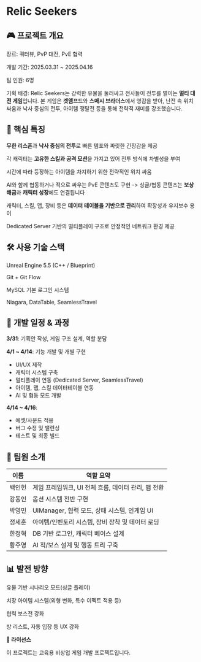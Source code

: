 # Relic Seekers


## 🎮 프로젝트 개요

장르: 쿼터뷰, PvP 대전, PvE 협력

개발 기간: 2025.03.31 ~ 2025.04.16

팀 인원: 6명

기획 배경: Relic Seekers는 강력한 유물을 둘러싸고 전사들이 전투를 벌이는 **멀티 대전 게임**입니다.
본 게임은 **겟앰프드**와 **스매시 브라더스**에서 영감을 받아, 난전 속 위치 싸움과 낙사 중심의 전투, 
아이템 쟁탈전 등을 통해 전략적 재미를 강조했습니다.


## 🚩 핵심 특징

**무한 리스폰**과 **낙사 중심의 전투**로 빠른 템포와 짜릿한 긴장감을 제공

각 캐릭터는 **고유한 스킬과 공격 모션**을 가지고 있어 전투 방식에 차별성을 부여

시간에 따라 등장하는 아이템을 차지하기 위한 전략적인 위치 싸움

AI와 함께 협동하거나 적으로 싸우는 PvE 콘텐츠도 구현
-> 싱글/협동 콘텐츠는 **보상 해금**과 **캐릭터 성장**에도 연결됩니다

캐릭터, 스킬, 맵, 장비 등은 **데이터 테이블을 기반으로 관리**하여 확장성과 유지보수 용이

Dedicated Server 기반의 멀티플레이 구조로 안정적인 네트워크 환경 제공


## 🛠️ 사용 기술 스택

Unreal Engine 5.5 (C++ / Blueprint)

Git + Git Flow

MySQL 기본 로그인 시스템

Niagara, DataTable, SeamlessTravel


## 📅 개발 일정 & 과정

**3/31**:  기획안 작성, 게임 구조 설계, 역할 분담

**4/1 ~ 4/14**: 기능 개발 및 개별 구현
- UI/UX 제작
- 캐릭터 시스템 구축
- 멀티플레이 연동 (Dedicated Server, SeamlessTravel)
- 아이템, 맵, 스킬 데이터테이블 연동
- AI 및 협동 모드 개발

**4/14 ~ 4/16**:
- 에셋/사운드 적용
- 버그 수정 및 밸런싱
- 테스트 및 최종 빌드


## 👥 팀원 소개
| 이름     | 역할 요약 |
|----------|-----------|
| 백인헌   | 게임 프레임워크, UI 전체 흐름, 데이터 관리, 맵 전환 |
| 강동인   | 옵션 시스템 전반 구현 |
| 박영민   | UIManager, 협력 모드, 상태 시스템, 인게임 UI |
| 정세훈   | 아이템/인벤토리 시스템, 장비 장착 및 데이터 로딩 |
| 한정혁   | DB 기반 로그인, 캐릭터 베이스 설계 |
| 황주영   | AI 적/보스 설계 및 행동 트리 구축 |


## 📊 발전 방향

유물 기반 시나리오 모드(싱글 플레이)

치장 아이템 시스템(외형 변화, 특수 이펙트 적용 등)

협력 보스전 강화

방 리스트, 자동 입장 등 UX 강화

**📄 라이선스**

이 프로젝트는 교육용 비상업 게임 개발 프로젝트입니다.

